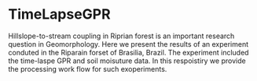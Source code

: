 # TimeLapseGPR
Hillslope-to-stream coupling in Riprian forest is an important research question in Geomorphology.
Here we present the results of an experiment conduted in the Riparain forset of Brasilia, Brazil.
The experiment included the time-laspe GPR and soil moisuture data.
In this respoistiry we provide the processing work flow for such exoperiments.

